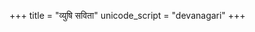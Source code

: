 +++
title = "व्युषि सविता"
unicode_script = "devanagari"
+++

<div class="js_include" url="/vedAH_sAma/jaiminIyam/brAhmaNam/jaiminiya-upaniShad-brAhmaNam/04/05"  newLevelForH1="2" includeTitle="false"> </div>  

